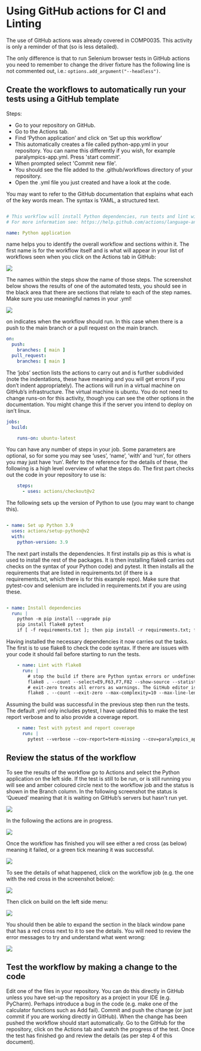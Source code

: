# Using GitHub actions for CI and Linting

The use of GitHub actions was already covered in COMP0035. This activity is only a reminder of that (so is less
detailed).

The only difference is that to run Selenium browser tests in GitHub actions you need to remember to change the driver
fixture has the following line is not commented out, i.e.: `options.add_argument("--headless")`.

## Create the workflows to automatically run your tests using a GitHub template

Steps:

- Go to your repository on GitHub.
- Go to the Actions tab.
- Find ‘Python application’ and click on ‘Set up this workflow’
- This automatically creates a file called python-app.yml in your repository. You can name this differently if you wish,
  for example paralympics-app.yml. Press 'start commit'.
- When prompted select 'Commit new file'.
- You should see the file added to the .github/workflows directory of your repository.
- Open the .yml file you just created and have a look at the code.

You may want to refer to the GitHub documentation that explains what each of the key words mean. The syntax is YAML, a
structured text.

```yaml

# This workflow will install Python dependencies, run tests and lint with a single version of Python
# For more information see: https://help.github.com/actions/language-and-framework-guides/using-python-with-github-actions

name: Python application
```

name helps you to identify the overall workflow and sections within it. The first name is for the workflow itself and is
what will appear in your list of workflows seen when you click on the Actions tab in GitHub:

![](img/6.png)

The names within the steps show the name of those steps. The screenshot below shows the results of one of the automated
tests, you should see in the black area that there are sections that relate to each of the step names. Make sure you use
meaningful names in your .yml!

![](img/7.png)

on indicates when the workflow should run. In this case when there is a push to the main branch or a pull request on the
main branch.

```yaml
on:
  push:
    branches: [ main ]
  pull_request:
    branches: [ main ]
```

The ‘jobs’ section lists the actions to carry out and is further subdivided (note the indentations, these have meaning
and you will get errors if you don’t indent appropriately). The actions will run in a virtual machine on GitHub’s
infrastructure. The virtual machine is ubuntu. You do not need to change runs-on for this activity, though you can see
the other options in the documentation. You might change this if the server you intend to deploy on isn’t linux.

```yaml
jobs:
  build:

    runs-on: ubuntu-latest
```

You can have any number of steps in your job. Some parameters are optional, so for some you may see ‘uses’, ‘name’,
’with’ and ‘run’, for others you may just have ‘run’. Refer to the reference for the details of these, the following is
a high level overview of what the steps do. The first part checks out the code in your repository to use is:

```yaml
    steps:
      - uses: actions/checkout@v2
```

The following sets up the version of Python to use (you may want to change this).

```yaml

- name: Set up Python 3.9
  uses: actions/setup-python@v2
  with:
    python-version: 3.9
```

The next part installs the dependencies. It first installs pip as this is what is used to install the rest of the
packages. It is then installing flake8 carries out checks on the syntax of your Python code) and pytest. It then
installs all the requirements that are listed in requirements.txt (if there is a requirements.txt, which there is for
this example repo). Make sure that pytest-cov and selenium are included in requirements.txt if you are using these.

```yaml

- name: Install dependencies
  run: |
    python -m pip install --upgrade pip
    pip install flake8 pytest
    if [ -f requirements.txt ]; then pip install -r requirements.txt; fi
```

Having installed the necessary dependencies it now carries out the tasks. The first is to use flake8 to check the code
syntax. If there are issues with your code it should fail before starting to run the tests.

```yaml
    - name: Lint with flake8
      run: |
        # stop the build if there are Python syntax errors or undefined names
        flake8 . --count --select=E9,F63,F7,F82 --show-source --statistics
        # exit-zero treats all errors as warnings. The GitHub editor is 127 chars wide
        flake8 . --count --exit-zero --max-complexity=10 --max-line-length=127 –statistics
```

Assuming the build was successful in the previous step then run the tests. The default .yml only includes pytest, I have
updated this to make the test report verbose and to also provide a coverage report.

```yaml
    - name: Test with pytest and report coverage
      run: |
        pytest --verbose --cov-report=term-missing --cov=paralympics_app
```

## Review the status of the workflow

To see the results of the workflow go to Actions and select the Python application on the left side. If the test is
still to be run, or is still running you will see and amber coloured circle next to the workflow job and the status is
shown in the Branch column. In the following screenshot the status is ‘Queued’ meaning that it is waiting on GitHub’s
servers but hasn't run yet.

![](img/8.png)

In the following the actions are in progress.

![](img/9.png)

Once the workflow has finished you will see either a red cross (as below)
meaning it failed, or a green tick meaning it was successful.

![](img/10.png)

To see the details of what happened, click on the workflow job (e.g. the one with the red cross in the screenshot
below):

![](img/11.png)

Then click on build on the left side menu:

![](img/12.png)

You should then be able to expand the section in the black window pane that has a red cross next to it to see the
details. You will need to review the error messages to try and understand what went wrong:

![](img/13.png)

## Test the workflow by making a change to the code

Edit one of the files in your repository. You can do this directly in GitHub unless you have set-up the repository as a
project in your IDE (e.g. PyCharm). Perhaps introduce a bug in the code (e.g. make one of the calculator functions such
as Add fail). Commit and push the change (or just commit if you are working directly in GitHub). When the change has
been pushed the workflow should start automatically. Go to the GitHub for the repository, click on the Actions tab and
watch the progress of the test. Once the test has finished go and review the details (as per step 4 of this document).
